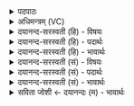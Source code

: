 <details><summary>पदपाठः</summary>

भ॒द्रः। नः॒। अ॒ग्निः। आहु॑त॒ इत्याऽहु॑तः। भ॒द्रा। रा॒तिः। सु॒भ॒गेति॑ सुऽभग। भ॒द्रः। अ॒ध्व॒रः। भ॒द्राः। उ॒त। प्रश॑स्तय॒ इति॒ प्रऽश॑स्तयः। ३८।
</details>

<details><summary>अधिमन्त्रम् (VC)</summary>

- अग्निर्देवता
- परमेष्ठी ऋषिः
- उष्णिक्
- ऋषभः
</details>

<details><summary>दयानन्द-सरस्वती (हि) - विषयः</summary>

फिर वह कैसा हो, यह विषय अगले मन्त्र में कहा है ॥
</details>

<details><summary>दयानन्द-सरस्वती (हि) - पदार्थः</summary>

पदार्थान्वयभाषाः -  हे (सुभग) सुन्दर ऐश्वर्यवाले विद्वान् पुरुष ! जैसे (आहुतः) धर्म के तुल्य सेवन किया मित्ररूप (अग्निः) अग्नि (भद्रः) सेवने योग्य (भद्रा) कल्याणकारी (रातिः) दान (भद्रः) कल्याणकारी (अध्वरः) रक्षणीय व्यवहार (उत) और (भद्राः) कल्याण करनेवाली (प्रशस्तयः) प्रशंसा होवें, वैसे आप (नः) हमारे लिये हूजिये ॥३८ ॥
</details>

<details><summary>दयानन्द-सरस्वती (हि) - भावार्थः</summary>

भावार्थभाषाः -  इस मन्त्र में वाचकलुप्तोपमालङ्कार है। मनुष्यों को योग्य है कि जैसे विद्या से अच्छे प्रकार सेवन किये जगत् के पदार्थ सुखकारी होते हैं, वैसे आप्त विद्वान् लोगों को भी जानें ॥३८ ॥
</details>

<details><summary>दयानन्द-सरस्वती (सं) - विषयः</summary>

पुनः स कीदृश इत्युपदिश्यते ॥
</details>

<details><summary>दयानन्द-सरस्वती (सं) - पदार्थः</summary>

पदार्थान्वयभाषाः -  हे सुभग विद्वन् ! यथाऽऽहुतः सखाग्निर्भद्रो रातिर्भद्राऽध्वरो भद्र उत प्रशस्तयो भद्राः स्युस्तथा त्वं नो भव ॥३८ ॥
</details>

<details><summary>दयानन्द-सरस्वती (सं) - भावार्थः</summary>

भावार्थभाषाः -  अत्र वाचकलुप्तोपमालङ्कारः। मनुष्यैर्यथा विद्यया सुसेविता जगत्स्थाः पदार्थाः सुखकारिणो भवन्ति तथाऽऽप्ता विद्वांसः सन्तीति वेद्यम् ॥३८ ॥
</details>

<details><summary>सविता जोशी ← दयानन्दः (म) - भावार्थः</summary>

भावार्थभाषाः -  या मंत्रात वाचकलुप्तोपमालंकार आहे. जगातील पदार्थ विद्येने चांगल्याप्रकारे जाणल्यास सुखकारक ठरतात, तसेच आप्त विद्वान ही सुखकारक असतात हे माणसांनी ओळखावे.
</details>